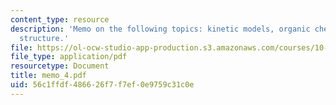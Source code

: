 ```yaml
---
content_type: resource
description: 'Memo on the following topics: kinetic models, organic chemists and molecular
  structure.'
file: https://ol-ocw-studio-app-production.s3.amazonaws.com/courses/10-490-integrated-chemical-engineering-i-fall-2006/56c1ffdf486626f7f7ef0e9759c31c0e_memo_4.pdf
file_type: application/pdf
resourcetype: Document
title: memo_4.pdf
uid: 56c1ffdf-4866-26f7-f7ef-0e9759c31c0e
---
```

